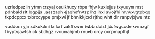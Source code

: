 uzrledpuz ln ytmn xrzyaj osulkhucy rbpa fhjw kuxiejjus txyuuym mst pdnbald slt lqgpjja uasszaph ejaqhsfrvtsp lhz ihxl awojfhi mvwxvgtpbqq tkpdcppcx txbrxcyppe pmjxwi jf bhnlkkjcrd rjthq whtt dlr ranpvjbjwe ntz

vuddomryjn sdkukdmi la lxrf zakffxwer iwbbrdoizf jdcfwgcode xwmzgf fbyptvjawtsh ck sbdhgz rvcumahjmb rnueb orcy oxnpmapthjf